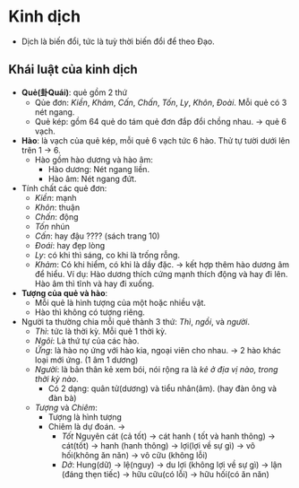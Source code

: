 # Kinh dịch
- Dịch là biến đổi, tức là tuỳ thời biến đổi để theo Đạo. 
## Khái luật của kinh dịch

- **Quẻ(卦Quái)**: quẻ gồm 2 thứ 
    - Qủe đơn: *Kiền*, *Khảm*, *Cấn*, *Chấn*, *Tốn*, *Ly*, *Khôn*, *Đoài*. Mỗi quẻ có 3 nét ngang. 
    - Quẻ kép: gồm 64 quẻ do tám quẻ đơn đắp đổi chồng nhau. -> quẻ 6 vạch.  
- **Hào**: là vạch của quẻ kép, mỗi quẻ 6 vạch tức 6 hào. Thử tự tười dưới lên trên 1 -> 6.
    - Hào gồm hào dương và hào âm:
        - Hào dương: Nét ngang liền.
        - Hào âm: Nét ngang đứt. 
- Tính chất các quẻ đơn:
    - *Kiền*: mạnh
    - *Khôn*: thuận
    - *Chấn*: động
    - *Tốn* nhún
    - *Cấn*: hay đậu ???? (sách trang 10)
    - *Đoái*: hay đẹp lòng
    - *Ly*: có khi thì sáng, co khi là trống rỗng.
    - *Khảm*: Có khi hiểm, có khi là dầy đặc. 
    $\to$ kết hợp thêm hào dương âm để hiểu. Ví dụ: Hào dương thích cứng mạnh thích động và hay đi lên. Hào âm thì tĩnh và hay đi xuống. 
- **Tượng của quẻ và hào**: 
    - Mỗi quẻ là hình tượng của một hoặc nhiều vật. 
    - Hào thì không có tượng riêng. 
- Người ta thường chia mỗi quẻ thành 3 thứ: *Thì*, *ngồi*, và *người*. 
    - *Thì*: tức là thời kỳ. Mỗi quẻ 1 thời kỳ. 
    - *Ngôi*: Là thứ tự của các hào. 
    - *Ứng*: là hào nọ ứng với hào kia, ngoại viên cho nhau. $\to$ 2 hào khác loại mới ứng. (1 âm 1 dương)
    - *Người*: là bản thân kẻ xem bói, nói rộng ra là *kẻ ở địa vị nào, trong thời kỳ nào*. 
        - Có 2 dạng: quân tử(dương) và tiểu nhân(âm). (hay đàn ông và đàn bà) 
    - *Tượng* và *Chiêm*: 
        - Tượng là hình tượng 
        - Chiêm là dự đoán. 
        $\to$ 
            + *Tốt* Nguyên cát (cả tốt) -> cát hanh ( tốt và hanh thông) -> cát(tốt) -> hanh (hanh thông) -> lợi(lợi về sự gì) -> vô hối(không ăn năn) -> vô cữu (không lỗi) 
            + *Dở*: Hung(dữ) -> lệ(nguy) -> du lợi (không lợi về sự gì) -> lận (đáng thẹn tiếc) -> hữu cữu(có lỗi) -> hữu hối(có ăn năn)

